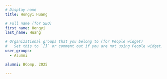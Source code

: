 ```yaml
---
# Display name
title: Hongyi Huang

# Full name (for SEO)
first_name: Hongyi
last_name: Huang

# Organizational groups that you belong to (for People widget)
#   Set this to `[]` or comment out if you are not using People widget.
user_groups:
  - Alumni

alumni: BComp, 2025

---
```

